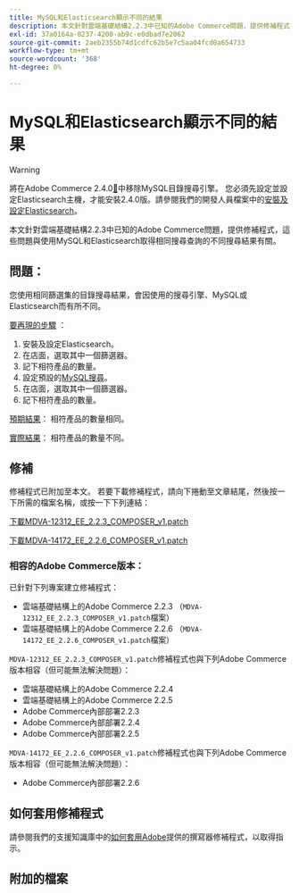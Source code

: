 ```yaml
---
title: MySQL和Elasticsearch顯示不同的結果
description: 本文針對雲端基礎結構2.2.3中已知的Adobe Commerce問題，提供修補程式，這些問題與使用MySQL和Elasticsearch取得相同搜尋查詢的不同搜尋結果有關。
exl-id: 37a0164a-0237-4200-ab9c-e0dbad7e2062
source-git-commit: 2aeb2355b74d1cdfc62b5e7c5aa04fcd0a654733
workflow-type: tm+mt
source-wordcount: '368'
ht-degree: 0%

---
```


# MySQL和Elasticsearch顯示不同的結果

>[!WARNING]
>
> 將在Adobe Commerce 2.4.0[&#128279;](/help/announcements/adobe-commerce-announcements/mysql-catalog-search-engine-will-be-removed-in-magento-2-4-0.md)中移除MySQL目錄搜尋引擎。 您必須先設定並設定Elasticsearch主機，才能安裝2.4.0版。請參閱我們的開發人員檔案中的[安裝及設定Elasticsearch](https://experienceleague.adobe.com/zh-hant/docs/commerce-operations/configuration-guide/search/overview-search)。

本文針對雲端基礎結構2.2.3中已知的Adobe Commerce問題，提供修補程式，這些問題與使用MySQL和Elasticsearch取得相同搜尋查詢的不同搜尋結果有關。

## 問題：

您使用相同篩選集的目錄搜尋結果，會因使用的搜尋引擎、MySQL或Elasticsearch而有所不同。

<u>要再現的步驟</u> ：

1. 安裝及設定Elasticsearch。
1. 在店面，選取其中一個篩選器。
1. 記下相符產品的數量。
1. 設定預設的[MySQL搜尋](/help/announcements/adobe-commerce-announcements/mysql-catalog-search-engine-will-be-removed-in-magento-2-4-0.md)。
1. 在店面，選取其中一個篩選器。
1. 記下相符產品的數量。

<u>預期結果</u>：
相符產品的數量相同。

<u>實際結果</u>：
相符產品的數量不同。

## 修補

修補程式已附加至本文。 若要下載修補程式，請向下捲動至文章結尾，然後按一下所需的檔案名稱，或按一下下列連結：

[下載MDVA-12312\_EE\_2.2.3\_COMPOSER\_v1.patch](assets/MDVA-12312_EE_2.2.3_COMPOSER_v1.patch.zip)

[下載MDVA-14172\_EE\_2.2.6\_COMPOSER\_v1.patch](assets/MDVA-14172_EE_2.2.6_COMPOSER_v1.patch.zip)

### 相容的Adobe Commerce版本：

已針對下列專案建立修補程式：

* 雲端基礎結構上的Adobe Commerce 2.2.3 （`MDVA-12312_EE_2.2.3_COMPOSER_v1.patch`檔案）
* 雲端基礎結構上的Adobe Commerce 2.2.6 （`MDVA-14172_EE_2.2.6_COMPOSER_v1.patch`檔案）

`MDVA-12312_EE_2.2.3_COMPOSER_v1.patch`修補程式也與下列Adobe Commerce版本相容（但可能無法解決問題）：

* 雲端基礎結構上的Adobe Commerce 2.2.4
* 雲端基礎結構上的Adobe Commerce 2.2.5
* Adobe Commerce內部部署2.2.3
* Adobe Commerce內部部署2.2.4
* Adobe Commerce內部部署2.2.5

`MDVA-14172_EE_2.2.6_COMPOSER_v1.patch`修補程式也與下列Adobe Commerce版本相容（但可能無法解決問題）：

* Adobe Commerce內部部署2.2.6

## 如何套用修補程式

請參閱我們的支援知識庫中的[如何套用Adobe](/help/how-to/general/how-to-apply-a-composer-patch-provided-by-magento.md)提供的撰寫器修補程式，以取得指示。

## 附加的檔案
